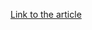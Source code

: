 [Link to the article](https://www.cisa.gov/news-events/alerts/2024/11/12/microsoft-releases-november-2024-security-updates)
